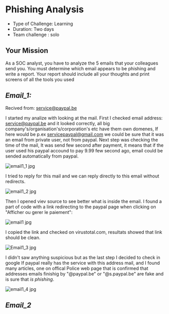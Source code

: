 # Phishing Analysis

- Type of Challenge: Learning
- Duration: Two days
- Team challenge : solo


## Your Mission
As a SOC analyst, you have to analyze the 5 emails that your colleagues send you. 
You must determine which email appears to be phishing and write a report. 
Your report should include all your thoughts and print screens of all the tools you used 

## *Email_1:*

Recived from: service@paypal.be

I started my analize with looking at the mail. 
First I checked email address: service@paypal.be and it looked correctly, all big company's/organisation's/corporation's etc
have them own domenes, If here would be p.ex servicepaypal@gmail.com we could be sure that it was an email from private user,
not from paypal.
Next step was checking the time of the mail, It was send few second after payment, it means that if the user used his
paypal accound to pay 9.99 few second ago, email could be sended automatically from paypal.

![email1_1 jpg](https://github.com/OlgvP/Windows-Powershell/assets/133352245/f36638c3-ec22-41c4-87bd-0b9463f07a17)

I tried to reply for this mail and we can reply directly to this email without redirects.

![email1_2 jpg](https://github.com/OlgvP/Windows-Powershell/assets/133352245/3aa842e1-088a-4e45-b9dc-94f2e9d03a62)

Then I opened viev source to see better what is inside the email. 
I found a part of code with a link redirecting to the paypal page when clicking on "Afficher ou gerer le paiement":


![email1 jpg](https://github.com/OlgvP/Windows-Powershell/assets/133352245/9b9d9cd0-c8db-4c16-8de6-923e5dca531f)


I copied the link and checked on virustotal.com, resultats showed that link should be clean.

![Email1_3 jpg](https://github.com/OlgvP/Windows-Powershell/assets/133352245/0b40464d-4d1d-4492-8164-a7170505144c)

I didn't saw anything suspicious but as the last step I decided to check in google If paypal really has the service
with this address mail, and I found many articles, one on offical Police web page that is confirmed that addresses emails
finishig by "@paypal.be" or "@s.paypal.be" are fake and is sure that *is phishing*.

![email1_4 jpg](https://github.com/OlgvP/Windows-Powershell/assets/133352245/ce28ae1d-074e-4bf7-a323-ab34d605d256)


## *Email_2*




